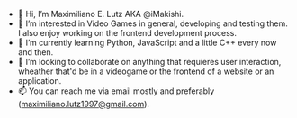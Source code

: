 - 👋 Hi, I’m Maximiliano E. Lutz AKA @iMakishi.
- 👀 I’m interested in Video Games in general, developing and testing them. I also enjoy working on the frontend development process.
- 🌱 I’m currently learning Python, JavaScript and a little C++ every now and then.
- 💞️ I’m looking to collaborate on anything that requieres user interaction, wheather that'd be in a videogame or the frontend of a website or an application.
- 📫 You can reach me via email mostly and preferably (maximiliano.lutz1997@gmail.com).

<!---
iMakishi/iMakishi is a ✨ special ✨ repository because its `README.md` (this file) appears on your GitHub profile.
You can click the Preview link to take a look at your changes.
--->
